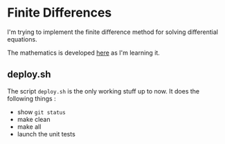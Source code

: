 # Finite Differences

I'm trying to implement the finite difference method for solving differential equations.

The mathematics is developed [here](http://laurent.claessens-donadello.eu/pdf/lefrido.pdf) as I'm learning it.

## deploy.sh

The script `deploy.sh` is the only working stuff up to now. It does the following things :
* show `git status`
* make clean
* make all 
* launch the unit tests

